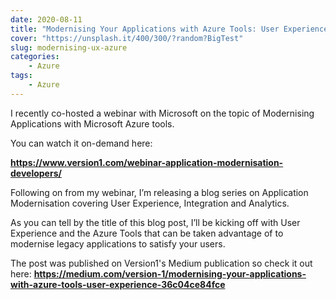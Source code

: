 ```yaml
---
date: 2020-08-11
title: "Modernising Your Applications with Azure Tools: User Experience"
cover: "https://unsplash.it/400/300/?random?BigTest"
slug: modernising-ux-azure
categories: 
    - Azure
tags:
    - Azure
---
```


I recently co-hosted a webinar with Microsoft on the topic of Modernising Applications with Microsoft Azure tools.

You can watch it on-demand here:

**<https://www.version1.com/webinar-application-modernisation-developers/>**

Following on from my webinar, I’m releasing a blog series on Application Modernisation covering User Experience, Integration and Analytics.

As you can tell by the title of this blog post, I’ll be kicking off with User Experience and the Azure Tools that can be taken advantage of to modernise legacy applications to satisfy your users.

The post was published on Version1's Medium publication so check it out here:
**<https://medium.com/version-1/modernising-your-applications-with-azure-tools-user-experience-36c04ce84fce>**
